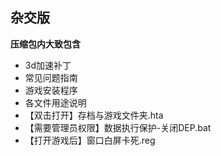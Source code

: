 ## 杂交版

**压缩包内大致包含**
- 3d加速补丁
- 常见问题指南
- 游戏安装程序
- 各文件用途说明
- 【双击打开】存档与游戏文件夹.hta
- 【需要管理员权限】数据执行保护-关闭DEP.bat
- 【打开游戏后】窗口白屏卡死.reg
